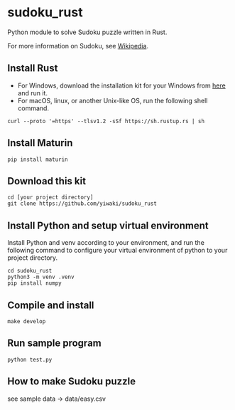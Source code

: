 # sudoku_rust

Python module to solve Sudoku puzzle written in Rust.

For more information on Sudoku, see [Wikipedia](https://en.wikipedia.org/wiki/Sudoku).

## Install Rust

- For Windows, download the installation kit for your Windows from [here](https://forge.rust-lang.org/infra/other-installation-methods.eichithi-emueru) and run it.
- For macOS, linux, or another Unix-like OS, run the following shell command.

```
curl --proto '=https' --tlsv1.2 -sSf https://sh.rustup.rs | sh
```

## Install Maturin

```
pip install maturin
```

## Download this kit

```
cd [your project directory]
git clone https://github.com/yiwaki/sudoku_rust
```

## Install Python and setup virtual environment

Install Python and venv according to your environment,
and run the following command to configure your virtual environment of python to your project directory.

```
cd sudoku_rust
python3 -m venv .venv
pip install numpy
```

## Compile and install

```
make develop
```

## Run sample program

```
python test.py
```

## How to make Sudoku puzzle

see sample data -> data/easy.csv
